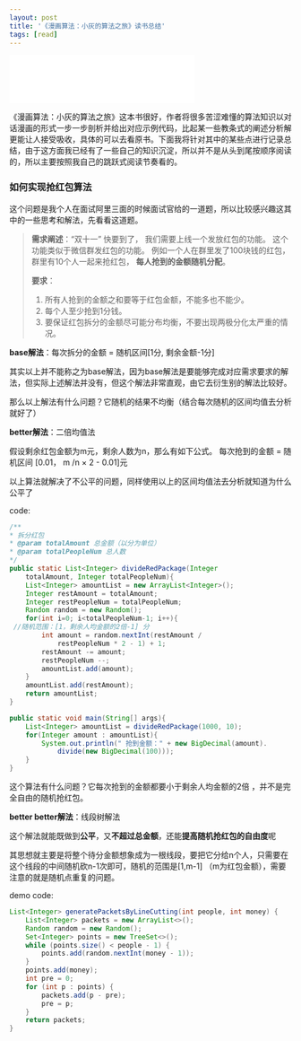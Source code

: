 ```yaml
---
layout: post
title: '《漫画算法：小灰的算法之旅》读书总结'
tags: [read]
---
```


<iframe frameborder="no" border="0" marginwidth="0" marginheight="0" width=330 height=86 src="//music.163.com/outchain/player?type=2&id=25706282&auto=1&height=66"></iframe>

《漫画算法：小灰的算法之旅》这本书很好，作者将很多苦涩难懂的算法知识以对话漫画的形式一步一步剖析并给出对应示例代码，比起某一些教条式的阐述分析解更能让人接受吸收，具体的可以去看原书。下面我将针对其中的某些点进行记录总结，由于这方面我已经有了一些自己的知识沉淀，所以并不是从头到尾按顺序阅读的，所以主要按照我自己的跳跃式阅读节奏看的。

### 如何实现抢红包算法

这个问题是我个人在面试阿里三面的时候面试官给的一道题，所以比较感兴趣这其中的一些思考和解法，先看看这道题。

> **需求阐述**：“双十一” 快要到了， 我们需要上线一个发放红包的功能。 这个功能类似于微信群发红包的功能。 例如一个人在群里发了100块钱的红包， 群里有10个人一起来抢红包， **每人抢到的金额随机分配**。
>
> **要求**： 
>
> 1. 所有人抢到的金额之和要等于红包金额，不能多也不能少。
> 2. 每个人至少抢到1分钱。
> 3. 要保证红包拆分的金额尽可能分布均衡，不要出现两极分化太严重的情况。 

**base解法**：每次拆分的金额 = 随机区间[1分, 剩余金额-1分] 

其实以上并不能称之为base解法，因为base解法是要能够完成对应需求要求的解法，但实际上述解法并没有，但这个解法非常直观，由它去衍生别的解法比较好。

那么以上解法有什么问题？它随机的结果不均衡（结合每次随机的区间均值去分析就好了）

**better解法**：二倍均值法

假设剩余红包金额为m元，剩余人数为n，那么有如下公式。
每次抢到的金额 = 随机区间 [0.01， m /n × 2 - 0.01]元 

以上算法就解决了不公平的问题，同样使用以上的区间均值法去分析就知道为什么公平了

code:

```java
/**
* 拆分红包
* @param totalAmount 总金额（以分为单位）
* @param totalPeopleNum 总人数
*/
public static List<Integer> divideRedPackage(Integer
	totalAmount, Integer totalPeopleNum){
	List<Integer> amountList = new ArrayList<Integer>();
	Integer restAmount = totalAmount;
	Integer restPeopleNum = totalPeopleNum;
	Random random = new Random();
	for(int i=0; i<totalPeopleNum-1; i++){
 //随机范围：[1，剩余人均金额的2倍-1] 分
		int amount = random.nextInt(restAmount /
			restPeopleNum * 2 - 1) + 1;
		restAmount -= amount;
		restPeopleNum --;
		amountList.add(amount);
	}
	amountList.add(restAmount);
	return amountList;
}

public static void main(String[] args){
	List<Integer> amountList = divideRedPackage(1000, 10);
	for(Integer amount : amountList){
		System.out.println(" 抢到金额：" + new BigDecimal(amount).
			divide(new BigDecimal(100)));
	}
}
```

这个算法有什么问题？它每次抢到的金额都要小于剩余人均金额的2倍 ，并不是完全自由的随机抢红包。

**better better解法**：线段树解法

这个解法就能既做到**公平**，又**不超过总金额**，还能**提高随机抢红包的自由度**呢

其思想就主要是将整个待分金额想象成为一根线段，要把它分给n个人，只需要在这个线段的中间随机砍n-1次即可，随机的范围是[1,m-1] （m为红包金额），需要注意的就是随机点重复的问题。

demo code:

```java
List<Integer> generatePacketsByLineCutting(int people, int money) {
    List<Integer> packets = new ArrayList<>();
    Random random = new Random();
    Set<Integer> points = new TreeSet<>();
    while (points.size() < people - 1) {
        points.add(random.nextInt(money - 1));
    }
    points.add(money);
    int pre = 0;
    for (int p : points) {
        packets.add(p - pre);
        pre = p;
    }
    return packets;
}
```



